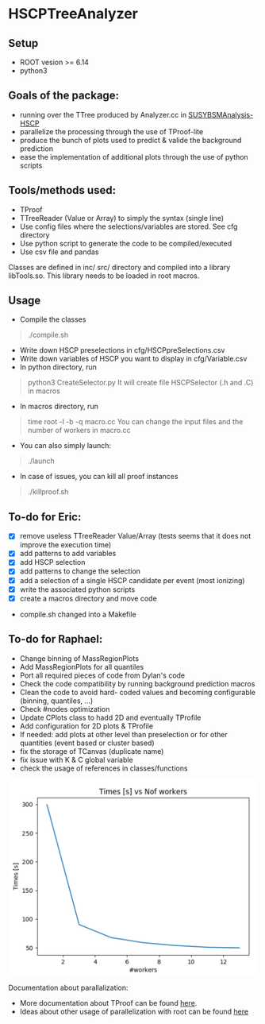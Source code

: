 # HSCPTreeAnalyzer

## Setup
 - ROOT vesion >= 6.14
 - python3

## Goals of the package:
 - running over the TTree produced by Analyzer.cc in [SUSYBSMAnalysis-HSCP](https://github.com/CMS-HSCP/SUSYBSMAnalysis-HSCP)
 - parallelize the processing through the use of TProof-lite
 - produce the bunch of plots used to predict & valide the background prediction
 - ease the implementation of additional plots through the use of python scripts

## Tools/methods used:
 - TProof
 - TTreeReader (Value or Array) to simply the syntax (single line)
 - Use config files where the selections/variables are stored. See cfg directory
 - Use python script to generate the code to be compiled/executed
 - Use csv file and pandas

Classes are defined in inc/ src/ directory and compiled into a library libTools.so.
This library needs to be loaded in root macros.

## Usage
 - Compile the classes
 > ./compile.sh
 - Write down HSCP preselections in cfg/HSCPpreSelections.csv
 - Write down variables of HSCP you want to display in cfg/Variable.csv
 - In python directory, run
 > python3 CreateSelector.py
 It will create file HSCPSelector (.h and .C) in macros
 - In macros directory, run 
 > time root -l -b -q macro.cc
 You can change the input files and the number of workers in macro.cc
 - You can also simply launch:
 > ./launch
 - In case of issues, you can kill all proof instances
 > ./killproof.sh

## To-do for Eric:
 - [x] remove useless TTreeReader Value/Array (tests seems that it does not improve the execution time)
 - [x] add patterns to add variables
 - [x] add HSCP selection
 - [x] add patterns to change the selection
 - [x] add a selection of a single HSCP candidate per event (most ionizing)
 - [x] write the associated python scripts
 - [x] create a macros directory and move code
 - compile.sh changed into a Makefile

## To-do for Raphael:
 -  Change binning of MassRegionPlots
 -  Add MassRegionPlots for all quantiles
 -  Port all required pieces of code from Dylan's code
 -  Check the code compatibility by running background prediction macros
 -  Clean the code to avoid hard- coded values and becoming configurable (binning, quantiles, ...)
 -  Check #nodes optimization
 -  Update CPlots class to hadd 2D and eventually TProfile
 -  Add configuration for 2D plots & TProfile
 -  If needed: add plots at other level than preselection or for other quantities (event based or cluster based)
 -  fix the storage of TCanvas (duplicate name)
 -  fix issue with K & C global variable
 -  check the usage of references in classes/functions


![Exectution time observed running over 33 M evts of 2017 - 93 Go - ~15 Go read](img/Perf.png)

Documentation about parallalization:
 - More documentation about TProof can be found [here](https://root.cern/download/proof.pdf).
 - Ideas about other usage of parallelization with root can be found [here](https://iopscience.iop.org/article/10.1088/1742-6596/898/7/072022/pdf)
